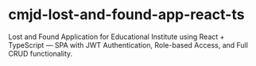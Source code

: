 # cmjd-lost-and-found-app-react-ts
Lost and Found Application for Educational Institute using React + TypeScript — SPA with JWT Authentication, Role-based Access, and Full CRUD functionality.
